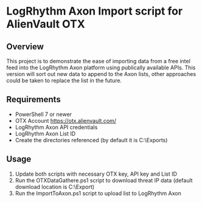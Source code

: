 # LogRhythm Axon Import script for AlienVault OTX
## Overview
This project is to demonstrate the ease of importing data from a free intel feed into the LogRhythm Axon platform using publically available APIs.  This version will sort out new data to append to the Axon lists, other approaches could be taken to replace the list in the future.

## Requirements
* PowerShell 7 or newer
* OTX Account https://otx.alienvault.com/
* LogRhythm Axon API credentials
* LogRhythm Axon List ID
* Create the directories referenced (by default it is C:\Exports)

## Usage
1. Update both scripts with necessary OTX key, API key and List ID
2. Run the OTXDataGathere.ps1 script to download threat IP data (default download location is C:\Export)
3. Run the ImportToAxon.ps1 script to upload list to LogRhythm Axon
